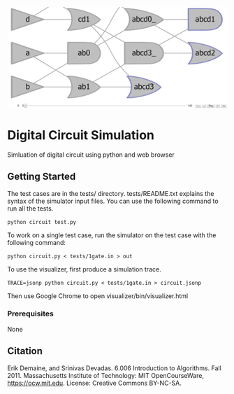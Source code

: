 ![Alt text](circuit.png?raw=true "Title")
# Digital Circuit Simulation
Simluation of digital circuit using python and web browser

## Getting Started
The test cases are in the tests/ directory. tests/README.txt explains the syntax of the simulator input files. You can use the following command to run all the tests.
```
python circuit test.py
```

To work on a single test case, run the simulator on the test case with the following
command:
```
python circuit.py < tests/1gate.in > out
```

To use the visualizer, first produce a simulation trace.
```
TRACE=jsonp python circuit.py < tests/1gate.in > circuit.jsonp
```
Then use Google Chrome to open visualizer/bin/visualizer.html

### Prerequisites
None

## Citation

Erik Demaine, and Srinivas Devadas. 6.006 Introduction to Algorithms. Fall 2011. Massachusetts Institute of Technology: MIT OpenCourseWare, https://ocw.mit.edu. License: Creative Commons BY-NC-SA.
